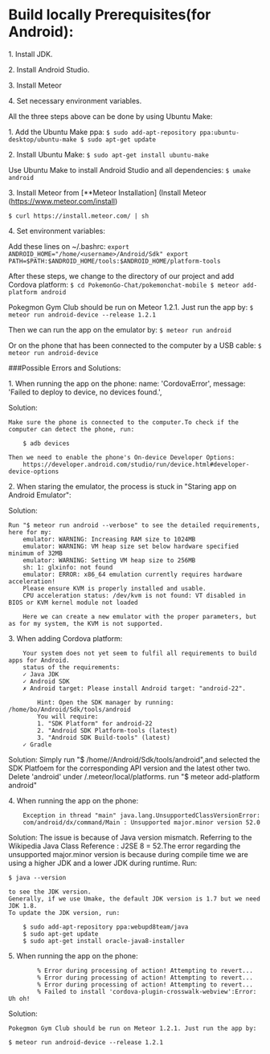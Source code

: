 # Build locally Prerequisites(for Android):

1\. Install JDK.

2\. Install Android Studio.

3\. Install Meteor

4\. Set necessary environment variables.

All the three steps above can be done by using Ubuntu Make:

1\. Add the Ubuntu Make ppa:
    ```
	$ sudo add-apt-repository ppa:ubuntu-desktop/ubuntu-make
	$ sudo apt-get update
	```

2\. Install Ubuntu Make:
    ```
	$ sudo apt-get install ubuntu-make
	```

Use Ubuntu Make to install Android Studio and all dependencies:
    ```
	$ umake android
	```

3\. Install Meteor from [**Meteor Installation] (Install Meteor (https://www.meteor.com/install)
   ```
   $ curl https://install.meteor.com/ | sh
   ```

4\. Set environment variables:

Add these lines on ~/.bashrc:
	```
	export ANDROID_HOME="/home/<username>/Android/Sdk"
	export PATH=$PATH:$ANDROID_HOME/tools:$ANDROID_HOME/platform-tools
	```

After these steps, we change to the directory of our project and add Cordova platform:
    ```
    $ cd PokemonGo-Chat/pokemonchat-mobile
	$ meteor add-platform android
	```

Pokegmon Gym Club should be run on Meteor 1.2.1. Just run the app by:
    ```
	$ meteor run android-device --release 1.2.1
	```

Then we can run the app on the emulator by:
    ```
	$ meteor run android
    ```

Or on the phone that has been connected to the computer by a USB cable:
    ```
	$ meteor run android-device
	```

###Possible Errors and Solutions:

1\. When running the app on the phone:
	name: 'CordovaError',
	message: 'Failed to deploy to device, no devices found.',

Solution:

	Make sure the phone is connected to the computer.To check if the computer can detect the phone, run:

		$ adb devices

	Then we need to enable the phone's On-device Developer Options:
		https://developer.android.com/studio/run/device.html#developer-device-options
		
2\. When staring the emulator, the process is stuck in "Staring app on Android Emulator":

Solution:

	Run "$ meteor run android --verbose" to see the detailed requirements, here for my:
		emulator: WARNING: Increasing RAM size to 1024MB
		emulator: WARNING: VM heap size set below hardware specified minimum of 32MB
		emulator: WARNING: Setting VM heap size to 256MB
		sh: 1: glxinfo: not found
		emulator: ERROR: x86_64 emulation currently requires hardware acceleration!
		Please ensure KVM is properly installed and usable.
		CPU acceleration status: /dev/kvm is not found: VT disabled in BIOS or KVM kernel module not loaded
		
		Here we can create a new emulator with the proper parameters, but as for my system, the KVM is not supported.

3\. When adding Cordova platform:

		Your system does not yet seem to fulfil all requirements to build apps for Android.
		status of the requirements:                   
		✓ Java JDK                                    
		✓ Android SDK                                 
		✗ Android target: Please install Android target: "android-22".

			Hint: Open the SDK manager by running: /home/bo/Android/Sdk/tools/android
			You will require:
			1. "SDK Platform" for android-22
			2. "Android SDK Platform-tools (latest)
			3. "Android SDK Build-tools" (latest)
		✓ Gradle           
	
Solution:
	Simply run "$ /home/<username>/Android/Sdk/tools/android",and selected the SDK Platfoem for the corresponding API version and the latest other two.
	Delete 'android' under <project>/.meteor/local/platforms.
	run "$ meteor add-platform android"
	
4\. When running the app on the phone:

		Exception in thread "main" java.lang.UnsupportedClassVersionError:
		com/android/dx/command/Main : Unsupported major.minor version 52.0
	
Solution:
	The issue is because of Java version mismatch. Referring to the Wikipedia Java Class Reference : J2SE 8 = 52.The error regarding the unsupported major.minor version is because during compile time we are using a higher JDK and a lower JDK during runtime. Run:

	$ java --version 

	to see the JDK version.
	Generally, if we use Umake, the default JDK version is 1.7 but we need JDK 1.8.
	To update the JDK version, run: 

		$ sudo add-apt-repository ppa:webupd8team/java
		$ sudo apt-get update
		$ sudo apt-get install oracle-java8-installer
		
5\. When running the app on the phone:

			% Error during processing of action! Attempting to revert...
			% Error during processing of action! Attempting to revert...
			% Error during processing of action! Attempting to revert...                    
			% Failed to install 'cordova-plugin-crosswalk-webview':Error: Uh oh!

Solution:

    Pokegmon Gym Club should be run on Meteor 1.2.1. Just run the app by:

	$ meteor run android-device --release 1.2.1
